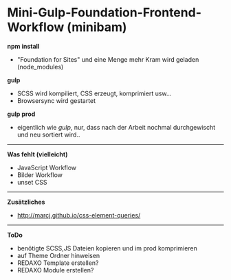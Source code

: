 # Mini-Gulp-Foundation-Frontend-Workflow (minibam)

**npm install**

- "Foundation for Sites" und eine Menge mehr Kram wird geladen (node_modules)
    

**gulp** 

- SCSS wird kompiliert, CSS erzeugt, komprimiert usw...
- Browsersync wird gestartet
    
**gulp prod**

- eigentlich wie *gulp*, nur, dass nach der Arbeit nochmal durchgewischt und neu sortiert wird..
 
 --- 
 
**Was fehlt (vielleicht)**
 
 - JavaScript Workflow
 - Bilder Workflow
 - unset CSS
 
 ---
 
 **Zusätzliches**
 
 - http://marcj.github.io/css-element-queries/
 
 ---
 
**ToDo**

- benötigte SCSS,JS Dateien kopieren und im prod komprimieren
- auf Theme Ordner hinweisen 
- REDAXO Template erstellen?
- REDAXO Module erstellen?
 
 
 
 
 